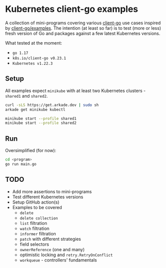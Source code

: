 # Kubernetes client-go examples

A collection of mini-programs covering various [client-go](https://github.com/kubernetes/client-go) use cases inspired by [client-go/examples](https://github.com/kubernetes/client-go/tree/master/examples).
The intention (at least so far) is to test (more or less) fresh version of Go and packages against a few latest
Kubernetes versions.

What tested at the moment:

- `go 1.17`
- `k8s.io/client-go v0.23.1`
- `Kubernetes v1.22.3`

## Setup

All examples expect `minikube` with at least two Kubernetes clusters - `shared1` and `shared2`.

```bash
curl -sLS https://get.arkade.dev | sudo sh
arkade get minikube kubectl

minikube start --profile shared1
minikube start --profile shared2
```

## Run

Oversimplified (for now):

```bash
cd <program>
go run main.go
```

## TODO

- Add more assertions to mini-programs
- Test different Kubernetes versions
- Setup GitHub action(s)
- Examples to be covered
  - `delete`
  - `delete collection`
  - `list` filtration
  - `watch` filtration
  - `informer` filtration
  - `patch` with different strategies
  - field selectors
  - `ownerReference` (one and many)
  - optimistic locking and `retry.RetryOnConflict`
  - `workqueue` - controllers' fundamentals

